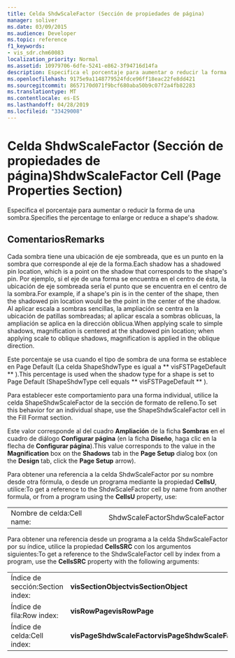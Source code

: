 ```yaml
---
title: Celda ShdwScaleFactor (Sección de propiedades de página)
manager: soliver
ms.date: 03/09/2015
ms.audience: Developer
ms.topic: reference
f1_keywords:
- vis_sdr.chm60083
localization_priority: Normal
ms.assetid: 10979706-6dfe-5241-e862-3f94716d14fa
description: Especifica el porcentaje para aumentar o reducir la forma de una sombra.
ms.openlocfilehash: 9175e9a1148779524fdce96ff18eac22fe8dd421
ms.sourcegitcommit: 8657170d071f9bcf680aba50b9c07f2a4fb82283
ms.translationtype: MT
ms.contentlocale: es-ES
ms.lasthandoff: 04/28/2019
ms.locfileid: "33429008"
---
```

# <a name="shdwscalefactor-cell-page-properties-section"></a><span data-ttu-id="f86c7-103">Celda ShdwScaleFactor (Sección de propiedades de página)</span><span class="sxs-lookup"><span data-stu-id="f86c7-103">ShdwScaleFactor Cell (Page Properties Section)</span></span>

<span data-ttu-id="f86c7-104">Especifica el porcentaje para aumentar o reducir la forma de una sombra.</span><span class="sxs-lookup"><span data-stu-id="f86c7-104">Specifies the percentage to enlarge or reduce a shape's shadow.</span></span> 
  
## <a name="remarks"></a><span data-ttu-id="f86c7-105">Comentarios</span><span class="sxs-lookup"><span data-stu-id="f86c7-105">Remarks</span></span>

<span data-ttu-id="f86c7-106">Cada sombra tiene una ubicación de eje sombreada, que es un punto en la sombra que corresponde al eje de la forma.</span><span class="sxs-lookup"><span data-stu-id="f86c7-106">Each shadow has a shadowed pin location, which is a point on the shadow that corresponds to the shape's pin.</span></span> <span data-ttu-id="f86c7-107">Por ejemplo, si el eje de una forma se encuentra en el centro de ésta, la ubicación de eje sombreada sería el punto que se encuentra en el centro de la sombra.</span><span class="sxs-lookup"><span data-stu-id="f86c7-107">For example, if a shape's pin is in the center of the shape, then the shadowed pin location would be the point in the center of the shadow.</span></span> <span data-ttu-id="f86c7-108">Al aplicar escala a sombras sencillas, la ampliación se centra en la ubicación de patillas sombreadas; al aplicar escala a sombras oblicuas, la ampliación se aplica en la dirección oblicua.</span><span class="sxs-lookup"><span data-stu-id="f86c7-108">When applying scale to simple shadows, magnification is centered at the shadowed pin location; when applying scale to oblique shadows, magnification is applied in the oblique direction.</span></span> 
  
 <span data-ttu-id="f86c7-109">Este porcentaje se usa cuando el tipo de sombra de una forma se establece en Page Default (La celda ShapeShdwType es igual a \*\* visFSTPageDefault \*\* ).</span><span class="sxs-lookup"><span data-stu-id="f86c7-109">This percentage is used when the shadow type for a shape is set to Page Default (ShapeShdwType cell equals \*\* visFSTPageDefault \*\* ).</span></span> 
  
<span data-ttu-id="f86c7-110">Para establecer este comportamiento para una forma individual, utilice la celda ShapeShdwScaleFactor de la sección de formato de relleno.</span><span class="sxs-lookup"><span data-stu-id="f86c7-110">To set this behavior for an individual shape, use the ShapeShdwScaleFactor cell in the Fill Format section.</span></span>
  
<span data-ttu-id="f86c7-111">Este valor corresponde al del cuadro **Ampliación** de la ficha **Sombras** en el cuadro de diálogo **Configurar página** (en la ficha **Diseño**, haga clic en la flecha de **Configurar página**).</span><span class="sxs-lookup"><span data-stu-id="f86c7-111">This value corresponds to the value in the **Magnification** box on the **Shadows** tab in the **Page Setup** dialog box (on the **Design** tab, click the **Page Setup** arrow).</span></span> 
  
<span data-ttu-id="f86c7-112">Para obtener una referencia a la celda ShdwScaleFactor por su nombre desde otra fórmula, o desde un programa mediante la propiedad **CellsU**, utilice:</span><span class="sxs-lookup"><span data-stu-id="f86c7-112">To get a reference to the ShdwScaleFactor cell by name from another formula, or from a program using the **CellsU** property, use:</span></span> 
  
|||
|:-----|:-----|
| <span data-ttu-id="f86c7-113">Nombre de celda:</span><span class="sxs-lookup"><span data-stu-id="f86c7-113">Cell name:</span></span>  <br/> | <span data-ttu-id="f86c7-114">ShdwScaleFactor</span><span class="sxs-lookup"><span data-stu-id="f86c7-114">ShdwScaleFactor</span></span>  <br/> |
   
<span data-ttu-id="f86c7-115">Para obtener una referencia desde un programa a la celda ShdwScaleFactor por su índice, utilice la propiedad **CellsSRC** con los argumentos siguientes:</span><span class="sxs-lookup"><span data-stu-id="f86c7-115">To get a reference to the ShdwScaleFactor cell by index from a program, use the **CellsSRC** property with the following arguments:</span></span> 
  
|||
|:-----|:-----|
| <span data-ttu-id="f86c7-116">Índice de sección:</span><span class="sxs-lookup"><span data-stu-id="f86c7-116">Section index:</span></span>  <br/> |<span data-ttu-id="f86c7-117">**visSectionObject**</span><span class="sxs-lookup"><span data-stu-id="f86c7-117">**visSectionObject**</span></span> <br/> |
| <span data-ttu-id="f86c7-118">Índice de fila:</span><span class="sxs-lookup"><span data-stu-id="f86c7-118">Row index:</span></span>  <br/> |<span data-ttu-id="f86c7-119">**visRowPage**</span><span class="sxs-lookup"><span data-stu-id="f86c7-119">**visRowPage**</span></span> <br/> |
| <span data-ttu-id="f86c7-120">Índice de celda:</span><span class="sxs-lookup"><span data-stu-id="f86c7-120">Cell index:</span></span>  <br/> |<span data-ttu-id="f86c7-121">**visPageShdwScaleFactor**</span><span class="sxs-lookup"><span data-stu-id="f86c7-121">**visPageShdwScaleFactor**</span></span> <br/> |
   

